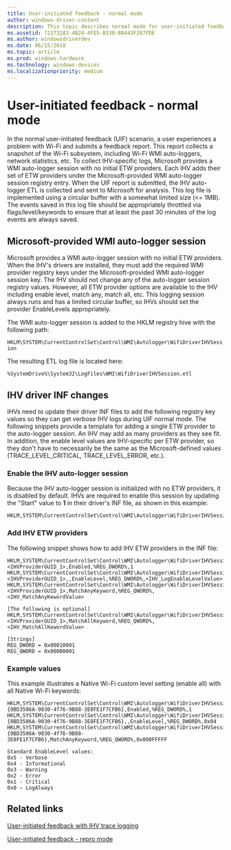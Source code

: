 ```yaml
---
title: User-initiated feedback - normal mode
author: windows-driver-content
description: This topic describes normal mode for user-initiated feedback with IHV trace logging in WDI drivers.
ms.assetid: 723732A3-4B24-4FE5-B338-B8443F287FDE
ms.author: windowsdriverdev 
ms.date: 06/15/2018
ms.topic: article 
ms.prod: windows-hardware 
ms.technology: windows-devices 
ms.localizationpriority: medium
---
```


# User-initiated feedback - normal mode

In the normal user-initiated feedback (UIF) scenario, a user experiences a problem with Wi-Fi and submits a feedback report. This report collects a snapshot of the Wi-Fi subsystem, including Wi-Fi WMI auto-loggers, network statistics, etc. To collect IHV-specific logs, Microsoft provides a WMI auto-logger session with no initial ETW providers. Each IHV adds their set of ETW providers under the Microsoft-provided WMI auto-logger session registry entry. When the UIF report is submitted, the IHV auto-logger ETL is collected and sent to Microsoft for analysis. This log file is implemented using a circular buffer with a somewhat limited size (\<= 1MB). The events saved in this log file should be appropriately throttled via flags/level/keywords to ensure that at least the past 30 minutes of the log events are always saved.

## Microsoft-provided WMI auto-logger session

Microsoft provides a WMI auto-logger session with no initial ETW providers. When the IHV's drivers are installed, they must add the required WMI provider registry keys under the Microsoft-provided WMI auto-logger session key. The IHV should not change any of the auto-logger session registry values. However, all ETW provider options are available to the IHV including enable level, match any, match all, etc. This logging session always runs and has a limited circular buffer, so IHVs should set the provider EnableLevels appropriately.

The WMI auto-logger session is added to the HKLM registry hive with the following path:

`HKLM\SYSTEM\CurrentControlSet\Control\WMI\Autologger\WifiDriverIHVSession`

The resulting ETL log file is located here:

`%SystemDrive%\System32\LogFiles\WMI\WifiDriverIHVSession.etl`

## IHV driver INF changes

IHVs need to update their driver INF files to add the following registry key values so they can get verbose IHV logs during UIF normal mode. The following snippets provide a template for adding a single ETW provider to the auto-logger session. An IHV may add as many providers as they see fit. In addition, the enable level values are IHV-specific per ETW provider, so they don't have to necessarily be the same as the Microsoft-defined values (TRACE_LEVEL_CRITICAL, TRACE_LEVEL_ERROR, etc.).

### Enable the IHV auto-logger session

Because the IHV auto-logger session is initialized with no ETW providers, it is disabled by default. IHVs are required to enable this session by updating the "Start" value to **1** in their driver's INF file, as shown in this example:

```INF
HKLM,SYSTEM\CurrentControlSet\Control\WMI\Autologger\WifiDriverIHVSession,Start,%REG_DWORD%,1
```

### Add IHV ETW providers

The following snippet shows how to add IHV ETW providers in the INF file:

```INF
HKLM,SYSTEM\CurrentControlSet\Control\WMI\Autologger\WifiDriverIHVSession\<IHVProviderGUID_1>,Enabled,%REG_DWORD%,1
HKLM,SYSTEM\CurrentControlSet\Control\WMI\Autologger\WifiDriverIHVSession\<IHVProviderGUID_1>,,EnableLevel,%REG_DWORD%,<IHV_LogEnableLevelValue>
HKLM,SYSTEM\CurrentControlSet\Control\WMI\Autologger\WifiDriverIHVSession\<IHVProviderGUID_1>,MatchAnyKeyword,%REG_QWORD%,<IHV_MatchAnyKewordValue>

[The following is optional]
HKLM,SYSTEM\CurrentControlSet\Control\WMI\Autologger\WifiDriverIHVSession\<IHVProviderGUID_1>,MatchAllKeyword,%REG_QWORD%,<IHV_MatchAllKewordValue>

[Strings]
REG_DWORD = 0x00010001
REG_QWORD = 0x000B0001
```

### Example values

This example illustrates a Native Wi-Fi custom level setting (enable all) with all Native Wi-Fi keywords:

```INF
HKLM,SYSTEM\CurrentControlSet\Control\WMI\Autologger\WifiDriverIHVSession\{0BD3506A-9030-4f76-9B88-3E8FE1F7CFB6},Enabled,%REG_DWORD%,1
HKLM,SYSTEM\CurrentControlSet\Control\WMI\Autologger\WifiDriverIHVSession\{0BD3506A-9030-4f76-9B88-3E8FE1F7CFB6},,EnableLevel,%REG_DWORD%,0x04
HKLM,SYSTEM\CurrentControlSet\Control\WMI\Autologger\WifiDriverIHVSession\{0BD3506A-9030-4f76-9B88-3E8FE1F7CFB6},MatchAnyKeyword,%REG_QWORD%,0x000FFFFF

Standard EnableLevel values:
0x5 - Verbose
0x4 - Informational
0x3 - Warning
0x2 - Error
0x1 - Critical
0x0 – LogAlways
```

## Related links

[User-initiated feedback with IHV trace logging](user-initiated-feedback-with-ihv-trace-logging.md)

[User-initiated feedback - repro mode](user-initiated-feedback-repro-mode.md)
